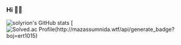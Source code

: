### Hi 👋👋
![solyrion's GitHub stats](https://github-readme-stats.vercel.app/api?username=solyrion&show_icons=true&theme=synthwave)
[![Solved.ac Profile(http://mazassumnida.wtf/api/generate_badge?boj=ert1015)](https://solved.ac/ert1015)
<!--
**solyrion/solyrion** is a ✨ _special_ ✨ repository because its `README.md` (this file) appears on your GitHub profile.

Here are some ideas to get you started:

- 🔭 I’m currently working on ...
- 🌱 I’m currently learning ...
- 👯 I’m looking to collaborate on ...
- 🤔 I’m looking for help with ...
- 💬 Ask me about ...
- 📫 How to reach me: ...
- 😄 Pronouns: ...
- ⚡ Fun fact: ...
-->
